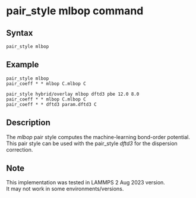 # pair_style mlbop command

## Syntax
```
pair_style mlbop
```

## Example
```
pair_style mlbop
pair_coeff * * mlbop C.mlbop C 

pair_style hybrid/overlay mlbop dftd3 pbe 12.0 8.0  
pair_coeff * * mlbop C.mlbop C 
pair_coeff * * dftd3 param.dftd3 C
```

## Description 

The _mlbop_ pair style computes the machine-learning bond-order potential.  
This pair style can be used with the pair_style _dftd3_ for the dispersion correction.

## Note
This implementation was tested in LAMMPS 2 Aug 2023 version.  
It may not work in some environments/versions.  
